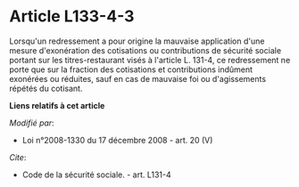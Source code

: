 # Article L133-4-3

Lorsqu'un redressement a pour origine la mauvaise application d'une mesure d'exonération des cotisations ou contributions de
sécurité sociale portant sur les titres-restaurant visés à l'article L. 131-4, ce redressement ne porte que sur la fraction
des cotisations et contributions indûment exonérées ou réduites, sauf en cas de mauvaise foi ou d'agissements répétés du
cotisant.

**Liens relatifs à cet article**

_Modifié par_:

  - Loi n°2008-1330 du 17 décembre 2008 - art. 20 (V)

_Cite_:

  - Code de la sécurité sociale. - art. L131-4
